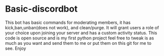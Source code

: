 # Basic-discordbot
This bot has basic commands for moderating members, it has kick,ban,unban(does not work), and clean/purge. It will grant users a role of your choice upon joining your server and has a custom activity status. This code is open source and is my first python project feel free to tweak is as much as you want and send them to me or put them on this git for me to see. Enjoy

